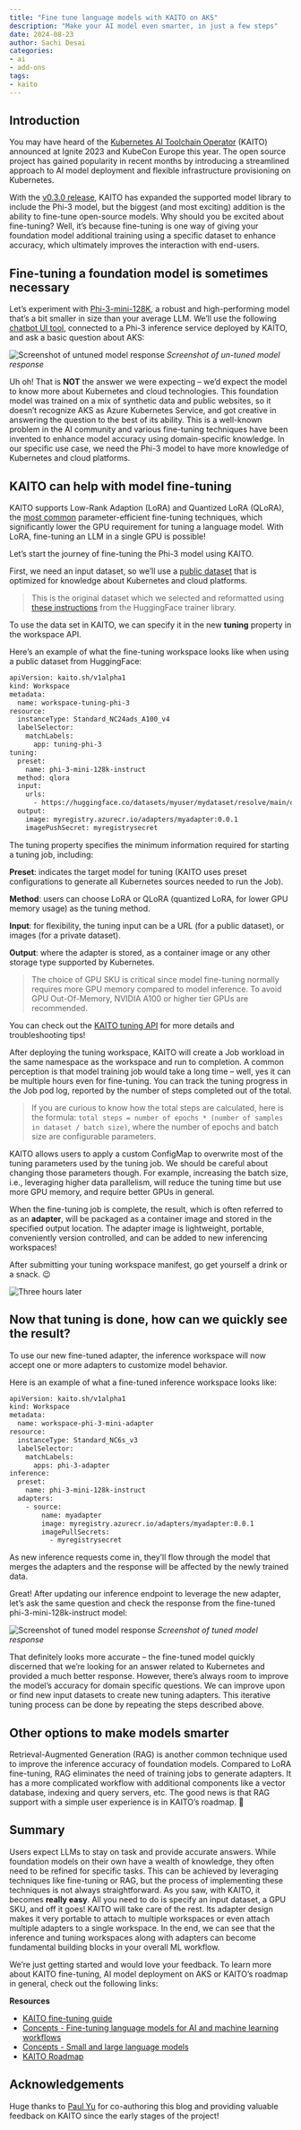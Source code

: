 ```yaml
---
title: "Fine tune language models with KAITO on AKS"
description: "Make your AI model even smarter, in just a few steps"
date: 2024-08-23
author: Sachi Desai
categories:
- ai
- add-ons
tags:
- kaito
---
```


## Introduction

You may have heard of the [Kubernetes AI Toolchain Operator](https://github.com/Azure/kaito/tree/main) (KAITO) announced at Ignite 2023 and KubeCon Europe this year. The open source project has gained popularity in recent months by introducing a streamlined approach to AI model deployment and flexible infrastructure provisioning on Kubernetes.

With the [v0.3.0 release](https://github.com/Azure/kaito/releases/tag/v0.3.0), KAITO has expanded the supported model library to include the Phi-3 model, but the biggest (and most exciting) addition is the ability to fine-tune open-source models. Why should you be excited about fine-tuning? Well, it’s because fine-tuning is one way of giving your foundation model additional training using a specific dataset to enhance accuracy, which ultimately improves the interaction with end-users.

## Fine-tuning a foundation model is sometimes necessary

Let’s experiment with [Phi-3-mini-128K](https://huggingface.co/microsoft/Phi-3-medium-128k-instruct), a robust and high-performing model that’s a bit smaller in size than your average LLM. We’ll use the following [chatbot UI tool](https://streamlit.io/), connected to a Phi-3 inference service deployed by KAITO, and ask a basic question about AKS:

![Screenshot of untuned model response](/blog/assets/images/kaito_untuned_phi3_response.png)
*Screenshot of un-tuned model response*

Uh oh! That is **NOT** the answer we were expecting – we’d expect the model to know more about Kubernetes and cloud technologies. This foundation model was trained on a mix of synthetic data and public websites, so it doesn’t recognize AKS as Azure Kubernetes Service, and got creative in answering the question to the best of its ability. This is a well-known problem in the AI community and various fine-tuning techniques have been invented to enhance model accuracy using domain-specific knowledge. In our specific use case, we need the Phi-3 model to have more knowledge of Kubernetes and cloud platforms.

## KAITO can help with model fine-tuning

KAITO supports Low-Rank Adaption (LoRA) and Quantized LoRA (QLoRA), the [most common](https://arxiv.org/pdf/2402.16141) parameter-efficient fine-tuning techniques, which significantly lower the GPU requirement for tuning a language model. With LoRA, fine-tuning an LLM in a single GPU is possible! 

Let’s start the journey of fine-tuning the Phi-3 model using KAITO.

First, we need an input dataset, so we’ll use a [public dataset](https://huggingface.co/datasets/sidddddddddddd/kubernetes) that is optimized for knowledge about Kubernetes and cloud platforms.

> This is the original dataset which we selected and reformatted using [these instructions](https://github.com/Azure/kaito/tree/main/docs/tuning#input-dataset-format) from the HuggingFace trainer library.

To use the data set in KAITO, we can specify it in the new **tuning** property in the workspace API. 

Here’s an example of what the fine-tuning workspace looks like when using a public dataset from HuggingFace:

```bash
apiVersion: kaito.sh/v1alpha1
kind: Workspace
metadata:
  name: workspace-tuning-phi-3
resource:
  instanceType: Standard_NC24ads_A100_v4
  labelSelector:
    matchLabels:
      app: tuning-phi-3
tuning:
  preset:
    name: phi-3-mini-128k-instruct
  method: qlora
  input:
    urls:
      - https://huggingface.co/datasets/myuser/mydataset/resolve/main/data/train-00000-of-00001.parquet?download=true
  output:
    image: myregistry.azurecr.io/adapters/myadapter:0.0.1
    imagePushSecret: myregistrysecret
```

The tuning property specifies the minimum information required for starting a tuning job, including:

**Preset**: indicates the target model for tuning (KAITO uses preset configurations to generate all Kubernetes sources needed to run the Job). 

**Method**: users can choose LoRA or QLoRA (quantized LoRA, for lower GPU memory usage) as the tuning method. 

**Input**: for flexibility, the tuning input can be a URL (for a public dataset), or images (for a private dataset).

**Output**: where the adapter is stored, as a container image or any other storage type supported by Kubernetes.

> The choice of GPU SKU is critical since model fine-tuning normally requires more GPU memory compared to model inference. To avoid GPU Out-Of-Memory, NVIDIA A100 or higher tier GPUs are recommended. 

You can check out the [KAITO tuning API](https://github.com/Azure/kaito/tree/main/docs/tuning) for more details and troubleshooting tips!

After deploying the tuning workspace, KAITO will create a Job workload in the same namespace as the workspace and run to completion. A common perception is that model training job would take a long time – well, yes it can be multiple hours even for fine-tuning. You can track the tuning progress in the Job pod log, reported by the number of steps completed out of the total. 

> If you are curious to know how the total steps are calculated, here is the formula: 
> `total steps = number of epochs * (number of samples in dataset / batch size)`, where the number of epochs and batch size are configurable parameters. 

KAITO allows users to apply a custom ConfigMap to overwrite most of the tuning parameters used by the tuning job. We should be careful about changing those parameters though. For example, increasing the batch size, i.e., leveraging higher data parallelism, will reduce the tuning time but use more GPU memory, and require better GPUs in general. 

When the fine-tuning job is complete, the result, which is often referred to as an **adapter**, will be packaged as a container image and stored in the specified output location. The adapter image is lightweight, portable, conveniently version controlled, and can be added to new inferencing workspaces!

After submitting your tuning workspace manifest, go get yourself a drink or a snack. 😉

![Three hours later](/blog/assets/images/three_hours_later_image.png)

## Now that tuning is done, how can we quickly see the result?

To use our new fine-tuned adapter, the inference workspace will now accept one or more adapters to customize model behavior.

Here is an example of what a fine-tuned inference workspace looks like:

```bash
apiVersion: kaito.sh/v1alpha1
kind: Workspace
metadata:
  name: workspace-phi-3-mini-adapter
resource:
  instanceType: Standard_NC6s_v3
  labelSelector:
    matchLabels:
      apps: phi-3-adapter
inference:
  preset:
    name: phi-3-mini-128k-instruct
  adapters:
    - source:
        name: myadapter
        image: myregistry.azurecr.io/adapters/myadapter:0.0.1
        imagePullSecrets:
          - myregistrysecret
```

As new inference requests come in, they’ll flow through the model that merges the adapters and the response will be affected by the newly trained data. 

Great! After updating our inference endpoint to leverage the new adapter, let’s ask the same question and check the response from the fine-tuned phi-3-mini-128k-instruct model:


![Screenshot of tuned model response](/blog/assets/images/kaito_tuned_phi3_response.png)
_Screenshot of tuned model response_

That definitely looks more accurate – the fine-tuned model quickly discerned that we’re looking for an answer related to Kubernetes and provided a much better response. However, there’s always room to improve the model’s accuracy for domain specific questions. We can improve upon or find new input datasets to create new tuning adapters. This iterative tuning process can be done by repeating the steps described above.

## Other options to make models smarter

Retrieval-Augmented Generation (RAG) is another common technique used to improve the inference accuracy of foundation models. Compared to LoRA fine-tuning, RAG eliminates the need of training jobs to generate adapters. It has a more complicated workflow with additional components like a vector database, indexing and query servers, etc. The good news is that RAG support with a simple user experience is in KAITO’s roadmap. 🚀

## Summary

Users expect LLMs to stay on task and provide accurate answers. While foundation models on their own have a wealth of knowledge, they often need to be refined for specific tasks. This can be achieved by leveraging techniques like fine-tuning or RAG, but the process of implementing these techniques is not always straightforward. As you saw, with KAITO, it becomes **really easy**. All you need to do is specify an input dataset, a GPU SKU, and off it goes! KAITO will take care of the rest. Its adapter design makes it very portable to attach to multiple workspaces or even attach multiple adapters to a single workspace. In the end, we can see that the inference and tuning workspaces along with adapters can become fundamental building blocks in your overall ML workflow.

We’re just getting started and would love your feedback. To learn more about KAITO fine-tuning, AI model deployment on AKS or KAITO’s roadmap in general, check out the following links:

**Resources**

- [KAITO fine-tuning guide](https://github.com/Azure/kaito/tree/main/docs/tuning)
- [Concepts - Fine-tuning language models for AI and machine learning workflows](https://learn.microsoft.com/azure/aks/concepts-fine-tune-language-models)
- [Concepts - Small and large language models](https://learn.microsoft.com/azure/aks/concepts-ai-ml-language-models)
- [KAITO Roadmap](https://github.com/orgs/Azure/projects/669)

## Acknowledgements
Huge thanks to [Paul Yu](https://www.linkedin.com/in/yupaul) for co-authoring this blog and providing valuable feedback on KAITO since the early stages of the project!
